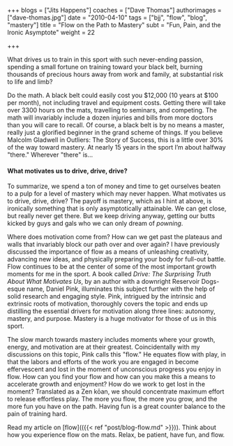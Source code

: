 +++
blogs = ["Jits Happens"]
coaches = ["Dave Thomas"]
authorimages = ["dave-thomas.jpg"]
date = "2010-04-10"
tags = ["bjj", "flow", "blog", "mastery"]
title = "Flow on the Path to Mastery"
subt = "Fun, Pain, and the Ironic Asymptote"
weight = 22

+++

What drives us to train in this sport with such never-ending passion, spending a small fortune on training toward your black belt, burning thousands of precious hours away from work and family, at substantial risk to life and limb?

Do the math. A black belt could easily cost you $12,000 (10 years at $100 per month), not including travel and equipment costs. Getting there will take over 3300 hours on the mats, travelling to seminars, and competing. The math will invariably include a dozen injuries and bills from more doctors than you will care to recall. Of course, a black belt is by no means a master, really just a glorified beginner in the grand scheme of things. If you believe Malcolm Gladwell in Outliers: The Story of Success, this is a little over 30% of the way toward mastery. At nearly 15 years in the sport I’m about halfway "there." Wherever "there" is…

#### What motivates us to drive, drive, drive?
To summarize, we spend a ton of money and time to get ourselves beaten to a pulp for a level of mastery which may never happen. What motivates us to drive, drive, drive?
The payoff is mastery, which as I hint at above, is ironically something that is only asymptotically attainable. We can get close, but really never get there. But we keep driving anyway, getting our butts kicked by guys and gals who we can only dream of _powning_.

Where does motivation come from? How can we get past the plateaus and walls that invariably block our path over and over again?
I have previously discussed the importance of flow as a means of unleashing creativity, advancing new ideas, and physically preparing your body for full-out battle. Flow continues to be at the center of some of the most important growth moments for me in the sport. A book called _Drive: The Surprising Truth About What Motivates Us_, by an author with a downright Reservoir Dogs-esque name, Daniel Pink, illuminates this subject further with the help of solid research and engaging style. Pink, intrigued by the intrinsic and extrinsic roots of motivation, thoroughly covers the topic and ends up distilling the essential drivers for motivation along three lines: autonomy, mastery, and purpose. Mastery is a huge motivator for those of us in this sport.

The slow march towards mastery includes moments where your growth, energy, and motivation are at their greatest. Coincidentally with my discussions on this topic, Pink calls this "flow." He equates flow with play, in that the labors and efforts of the work you are engaged in become effervescent and lost in the moment of unconscious progress you enjoy in flow. How can you find your flow and how can you make this a means to accelerate growth and enjoyment? How do we work to get lost in the moment? Translated as a Zen kōan, we should concentrate maximum effort to release effortless play. The more you flow, the more you grow, and the more fun you have on the path. Having fun is a great counter balance to the pain of training hard.

Read my article on [flow](({{< ref "post/blog-flow.md" >}})). Think about how you experience flow on the mats. Relax, be patient, have fun, and flow.
